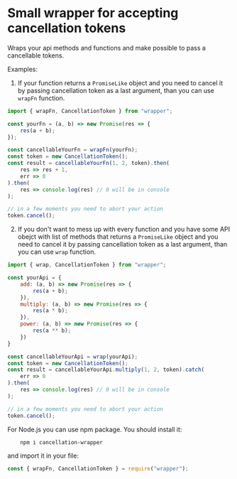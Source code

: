 # Small wrapper for accepting cancellation tokens
Wraps your api methods and functions and make possible to pass a cancellable tokens.

Examples:

1. If your function returns a `PromiseLike` object and you need to cancel it by passing cancellation token as a last argument, than you can use `wrapFn` function. 

```js
import { wrapFn, CancellationToken } from "wrapper";

const yourFn = (a, b) => new Promise(res => {
    res(a + b);
});

const cancellableYourFn = wrapFn(yourFn);
const token = new CancellationToken();
const result = cancellableYourFn(1, 2, token).then(
    res => res + 1,
    err => 0
).then(
    res => console.log(res) // 0 will be in console
);

// in a few moments you need to abort your action
token.cancel();
```

2. If you don't want to mess up with every function and you have some API obejct with list of methods that returns a `PromiseLike` object and you need to cancel it by passing cancellation token as a last argument, than you can use `wrap` function.

```js
import { wrap, CancellationToken } from "wrapper";

const yourApi = {
    add: (a, b) => new Promise(res => {
        res(a + b);
    }),
    multiply: (a, b) => new Promise(res => {
        res(a * b);
    }),
    power: (a, b) => new Promise(res => {
        res(a ** b);
    })
}

const cancellableYourApi = wrap(yourApi);
const token = new CancellationToken();
const result = cancellableYourApi.multiply(1, 2, token).catch(
    err => 0
).then(
    res => console.log(res) // 0 will be in console
);

// in a few moments you need to abort your action
token.cancel();
```

For Node.js you can use npm package. You should install it:

```
    npm i cancellation-wrapper
```

and import it in your file:

```js
const { wrapFn, CancellationToken } = require("wrapper");
```